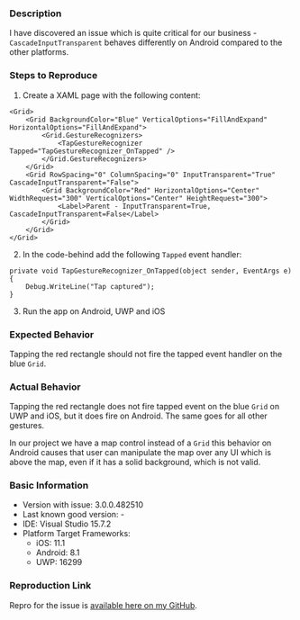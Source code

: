 ### Description
I have discovered an issue which is quite critical for our business - `CascadeInputTransparent` behaves differently on Android compared to the other platforms.

### Steps to Reproduce

1. Create a XAML page with the following content:

```
<Grid>
    <Grid BackgroundColor="Blue" VerticalOptions="FillAndExpand" HorizontalOptions="FillAndExpand">
        <Grid.GestureRecognizers>
            <TapGestureRecognizer Tapped="TapGestureRecognizer_OnTapped" />
        </Grid.GestureRecognizers>
    </Grid>
    <Grid RowSpacing="0" ColumnSpacing="0" InputTransparent="True" CascadeInputTransparent="False">
        <Grid BackgroundColor="Red" HorizontalOptions="Center" WidthRequest="300" VerticalOptions="Center" HeightRequest="300">
            <Label>Parent - InputTransparent=True, CascadeInputTransparent=False</Label>
        </Grid>
    </Grid>
</Grid>
```
2. In the code-behind add the following `Tapped` event handler:

```
private void TapGestureRecognizer_OnTapped(object sender, EventArgs e)
{
	Debug.WriteLine("Tap captured");
}
```

3. Run the app on Android, UWP and iOS 

### Expected Behavior

Tapping the red rectangle should not fire the tapped event handler on the blue `Grid`.

### Actual Behavior

Tapping the red rectangle does not fire tapped event on the blue `Grid` on UWP and iOS, but it does fire on Android. The same goes for all other gestures.

In our project we have a map control instead of a `Grid` this behavior on Android causes that user can manipulate the map over any UI which is above the map, even if it has a solid background, which is not valid.

### Basic Information

- Version with issue: 3.0.0.482510
- Last known good version: -
- IDE: Visual Studio 15.7.2
- Platform Target Frameworks: <!-- All that apply -->
  - iOS:  11.1
  - Android: 8.1
  - UWP: 16299

### Reproduction Link

Repro for the issue is [available here on my GitHub](https://github.com/MartinZikmund/Xamarin.Forms-input-inconsistency).
